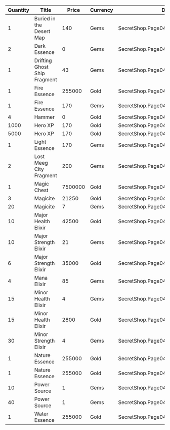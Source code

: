 | Quantity | Title | Price | Currency |  Dev Name |
| -------- | ----- | ----- | -------- |  -------- |
| 1 | Buried in the Desert Map | 140 | Gems | SecretShop.Page04.UnderworldTrader.78 |
| 2 | Dark Essence | 0 | Gems | SecretShop.Page04.Free.46 |
| 1 | Drifting Ghost Ship Fragment | 43 | Gems | SecretShop.Page04.TreasureMap.36 |
| 1 | Fire Essence | 255000 | Gold | SecretShop.Page04.Shard.22 |
| 1 | Fire Essence | 170 | Gems | SecretShop.Page04.UnderworldTrader.69 |
| 4 | Hammer | 0 | Gold | SecretShop.Page04.Free.41 |
| 1000 | Hero XP | 170 | Gold | SecretShop.Page04.Misc.25 |
| 5000 | Hero XP | 170 | Gold | SecretShop.Page04.Misc.26 |
| 1 | Light Essence | 170 | Gems | SecretShop.Page04.Shard.28 |
| 2 | Lost Meeg City Fragment | 200 | Gems | SecretShop.Page04.TreasureMap.37 |
| 1 | Magic Chest | 7500000 | Gold | SecretShop.Page04.CharShard.22 |
| 3 | Magicite | 21250 | Gold | SecretShop.Page04.Ore.05 |
| 20 | Magicite | 7 | Gems | SecretShop.Page04.UnderworldTrader.85 |
| 10 | Major Health Elixir | 42500 | Gold | SecretShop.Page04.Elixir.21 |
| 10 | Major Strength Elixir | 21 | Gems | SecretShop.Page04.UnderworldTrader.89 |
| 6 | Major Strength Elixir | 35000 | Gold | SecretShop.Page04.UnderworldTraderGold.14 |
| 4 | Mana Elixir | 85 | Gems | SecretShop.Page04.Elixir.28 |
| 15 | Minor Health Elixir | 4 | Gems | SecretShop.Page04.UnderworldTrader.87 |
| 15 | Minor Health Elixir | 2800 | Gold | SecretShop.Page04.UnderworldTraderGold.13 |
| 30 | Minor Strength Elixir | 4 | Gems | SecretShop.Page04.Elixir.30 |
| 1 | Nature Essence | 255000 | Gold | SecretShop.Page04.Reagent.61 |
| 1 | Nature Essence | 255000 | Gold | SecretShop.Page04.Reagent.72 |
| 10 | Power Source | 1 | Gems | SecretShop.Page04.Reagent.79 |
| 40 | Power Source | 1 | Gems | SecretShop.Page04.UnderworldTrader.73 |
| 1 | Water Essence | 255000 | Gold | SecretShop.Page04.Reagent.65 |
